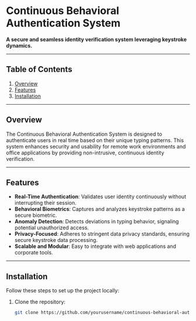 # Continuous Behavioral Authentication System

**A secure and seamless identity verification system leveraging keystroke dynamics.**

---

## Table of Contents

1. [Overview](#overview)
2. [Features](#features)
3. [Installation](#installation)

---

## Overview

The Continuous Behavioral Authentication System is designed to authenticate users in real time based on their unique typing patterns. This system enhances security and usability for remote work environments and office applications by providing non-intrusive, continuous identity verification.

---

## Features

- **Real-Time Authentication**: Validates user identity continuously without interrupting their session.
- **Behavioral Biometrics**: Captures and analyzes keystroke patterns as a secure biometric.
- **Anomaly Detection**: Detects deviations in typing behavior, signaling potential unauthorized access.
- **Privacy-Focused**: Adheres to stringent data privacy standards, ensuring secure keystroke data processing.
- **Scalable and Modular**: Easy to integrate with web applications and corporate tools.

---

## Installation

Follow these steps to set up the project locally:

1. Clone the repository:
   ```bash
   git clone https://github.com/yourusername/continuous-behavioral-authentication.git
